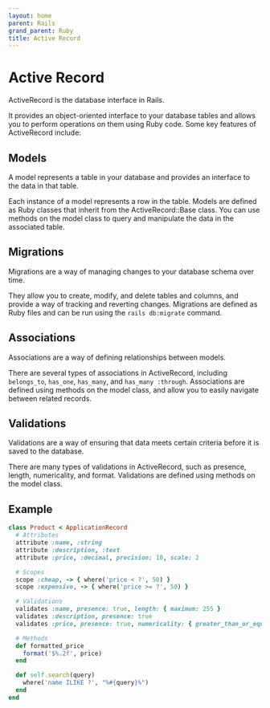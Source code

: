 ```yaml
---
layout: home
parent: Rails
grand_parent: Ruby
title: Active Record
---
```


# Active Record

ActiveRecord is the database interface in Rails. 

It provides an object-oriented interface to your database tables and allows you to perform operations on them using Ruby code. Some key features of ActiveRecord include:

## Models

A model represents a table in your database and provides an interface to the data in that table. 

Each instance of a model represents a row in the table. Models are defined as Ruby classes that inherit from the ActiveRecord::Base class. You can use methods on the model class to query and manipulate the data in the associated table.

## Migrations

Migrations are a way of managing changes to your database schema over time. 

They allow you to create, modify, and delete tables and columns, and provide a way of tracking and reverting changes. Migrations are defined as Ruby files and can be run using the `rails db:migrate` command.

## Associations 

Associations are a way of defining relationships between models. 

There are several types of associations in ActiveRecord, including `belongs_to`, `has_one`, `has_many`, and `has_many :through`. Associations are defined using methods on the model class, and allow you to easily navigate between related records.

## Validations

Validations are a way of ensuring that data meets certain criteria before it is saved to the database. 

There are many types of validations in ActiveRecord, such as presence, length, numericality, and format. Validations are defined using methods on the model class.

## Example

```ruby
class Product < ApplicationRecord
  # Attributes
  attribute :name, :string
  attribute :description, :text
  attribute :price, :decimal, precision: 10, scale: 2

  # Scopes
  scope :cheap, -> { where('price < ?', 50) }
  scope :expensive, -> { where('price >= ?', 50) }

  # Validations
  validates :name, presence: true, length: { maximum: 255 }
  validates :description, presence: true
  validates :price, presence: true, numericality: { greater_than_or_equal_to: 0 }

  # Methods
  def formatted_price
    format('$%.2f', price)
  end

  def self.search(query)
    where('name ILIKE ?', "%#{query}%")
  end
end

```

